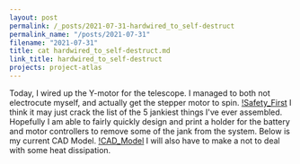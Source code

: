 ```yaml
---
layout: post
permalink: /_posts/2021-07-31-hardwired_to_self-destruct
permalink_name: "/posts/2021-07-31"
filename: "2021-07-31"
title: cat hardwired_to_self-destruct.md
link_title: hardwired_to_self-destruct
projects: project-atlas
---
```

Today, I wired up the Y-motor for the telescope.
I managed to both not electrocute myself, and actually get the stepper motor to spin.
[!Safety_First](/assets/images/safety_first.jpg)
I think it may just crack the list of the 5 jankiest things I've ever assembled. Hopefully I am able to fairly quickly design and print a holder for the battery and motor controllers to remove some of the jank from the system.
Below is my current CAD Model.
[!CAD_Model](/assets/images/Project-Atlas_side_prifile_v0.jpeg)
I will also have to make a not to deal with some heat dissipation.
